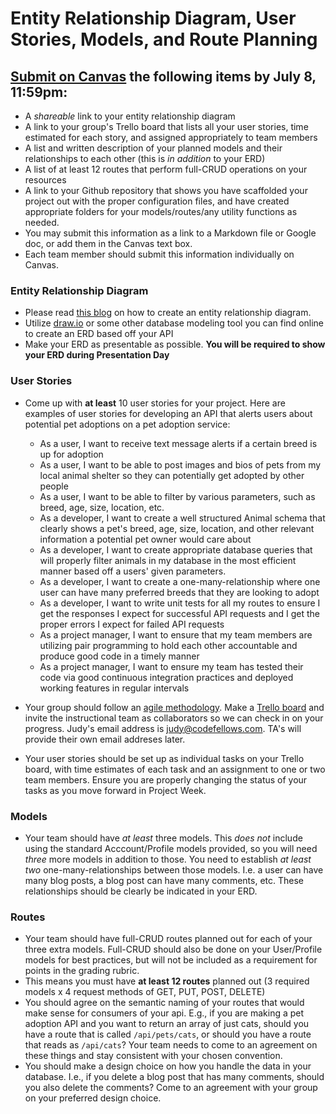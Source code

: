 # Entity Relationship Diagram, User Stories, Models, and Route Planning

## [Submit on Canvas](https://canvas.instructure.com/courses/1343256/assignments/8637260/) the following items **by July 8, 11:59pm**:
  * A *shareable* link to your entity relationship diagram
  * A link to your group's Trello board that lists all your user stories, time estimated for each story, and assigned appropriately to team members
  * A list and written description of your planned models and their relationships to each other (this is *in addition* to your ERD)
  * A list of at least 12 routes that perform full-CRUD operations on your resources
  * A link to your Github repository that shows you have scaffolded your project out with the proper configuration files, and have created appropriate folders for your models/routes/any utility functions as needed. 
  * You may submit this information as a link to a Markdown file or Google doc, or add them in the Canvas text box. 
  * Each team member should submit this information individually on Canvas. 

### Entity Relationship Diagram

* Please read [this blog](https://medium.com/omarelgabrys-blog/database-modeling-entity-relationship-diagram-part-5-352c5a8859e5) on how to create an entity relationship diagram. 
* Utilize [draw.io](https://www.draw.io/) or some other database modeling tool you can find online to create an ERD based off your API
* Make your ERD as presentable as possible. **You will be required to show your ERD during Presentation Day**

### User Stories

* Come up with **at least** 10 user stories for your project. Here are examples of user stories for developing an API that alerts users about potential pet adoptions on a pet adoption service:
  * As a user, I want to receive text message alerts if a certain breed is up for adoption
  * As a user, I want to be able to post images and bios of pets from my local animal shelter so they can potentially get adopted by other people
  * As a user, I want to be able to filter by various parameters, such as breed, age, size, location, etc.
  * As a developer, I want to create a well structured Animal schema that clearly shows a pet's breed, age, size, location, and other relevant information a potential pet owner would care about
  * As a developer, I want to create appropriate database queries that will properly filter animals in my database in the most efficient manner based off a users' given parameters.
  * As a developer, I want to create a one-many-relationship where one user can have many preferred breeds that they are looking to adopt
  * As a developer, I want to write unit tests for all my routes to ensure I get the responses I expect for successful API requests and I get the proper errors I expect for failed API requests
  * As a project manager, I want to ensure that my team members are utilizing pair programming to hold each other accountable and produce good code in a timely manner
  * As a project manager, I want to ensure my team has tested their code via good continuous integration practices and deployed working features in regular intervals

* Your group should follow an [agile methodology](https://en.wikipedia.org/wiki/Agile_software_development). Make a [Trello board](https://trello.com/) and invite the instructional team as collaborators so we can check in on your progress. Judy's email address is [judy@codefellows.com](mailto:judy@codefellows.com). TA's will provide their own email addreses later. 
* Your user stories should be set up as individual tasks on your Trello board, with time estimates of each task and an assignment to one or two team members. Ensure you are properly changing the status of your tasks as you move forward in Project Week.


### Models
* Your team should have *at least* three models. This *does not* include using the standard Acccount/Profile models provided, so you will need *three* more models in addition to those. You need to establish *at least two* one-many-relationships between those models. I.e. a user can have many blog posts, a blog post can have many comments, etc. These relationships should be clearly be indicated in your ERD.

### Routes
* Your team should have full-CRUD routes planned out for each of your three extra models. Full-CRUD should also be done on your User/Profile models for best practices, but will not be included as a requirement for points in the grading rubric. 
* This means you must have **at least 12 routes** planned out (3 required models x 4 request methods of GET, PUT, POST, DELETE)
* You should agree on the semantic naming of your routes that would make sense for consumers of your api. E.g., if you are making a pet adoption API and you want to return an array of just cats, should you have a route that is called `/api/pets/cats`, or should you have a route that reads as `/api/cats`? Your team needs to come to an agreement on these things and stay consistent with your chosen convention. 
* You should make a design choice on how you handle the data in your database. I.e., if you delete a blog post that has many comments, should you also delete the comments? Come to an agreement with your group on your preferred design choice. 




